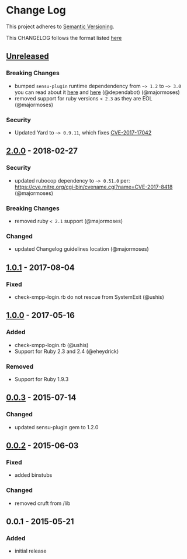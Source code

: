 # Change Log
This project adheres to [Semantic Versioning](http://semver.org/).

This CHANGELOG follows the format listed [here](https://github.com/sensu-plugins/community/blob/master/HOW_WE_CHANGELOG.md)

## [Unreleased]

### Breaking Changes
- bumped `sensu-plugin` runtime dependendency from `~> 1.2` to `~> 3.0` you can read about it [here](https://github.com/sensu-plugins/sensu-plugin/blob/master/CHANGELOG.md#v200---2017-03-29) and [here](https://github.com/sensu-plugins/sensu-plugin/blob/master/CHANGELOG.md#300---2018-12-04) (@dependabot) (@majormoses)
- removed support for ruby versions `< 2.3` as they are EOL (@majormoses)

### Security
- Updated Yard to `~> 0.9.11`, which fixes [CVE-2017-17042](https://nvd.nist.gov/vuln/detail/CVE-2017-17042)

## [2.0.0] - 2018-02-27
### Security
- updated rubocop dependency to `~> 0.51.0` per: https://cve.mitre.org/cgi-bin/cvename.cgi?name=CVE-2017-8418 (@majormoses)

### Breaking Changes
- removed ruby `< 2.1` support (@majormoses)

### Changed
- updated Changelog guidelines location (@majormoses)

## [1.0.1] - 2017-08-04
### Fixed
- check-xmpp-login.rb do not rescue from SystemExit (@ushis)

## [1.0.0] - 2017-05-16
### Added
- check-xmpp-login.rb (@ushis)
- Support for Ruby 2.3 and 2.4 (@eheydrick)

### Removed
- Support for Ruby 1.9.3

## [0.0.3] - 2015-07-14
### Changed
- updated sensu-plugin gem to 1.2.0

## [0.0.2] - 2015-06-03
### Fixed
- added binstubs

### Changed
- removed cruft from /lib

## 0.0.1 - 2015-05-21
### Added
- initial release

[Unreleased]: https://github.com/sensu-plugins/sensu-plugins-xmpp/compare/2.0.0...HEAD
[2.0.0]: https://github.com/sensu-plugins/sensu-plugins-xmpp/compare/1.0.1...2.0.0
[1.0.1]: https://github.com/sensu-plugins/sensu-plugins-xmpp/compare/1.0.0...1.0.1
[1.0.0]: https://github.com/sensu-plugins/sensu-plugins-xmpp/compare/0.0.3...1.0.0
[0.0.3]: https://github.com/sensu-plugins/sensu-plugins-xmpp/compare/0.0.2...0.0.3
[0.0.2]: https://github.com/sensu-plugins/sensu-plugins-xmpp/compare/0.0.1...0.0.2
